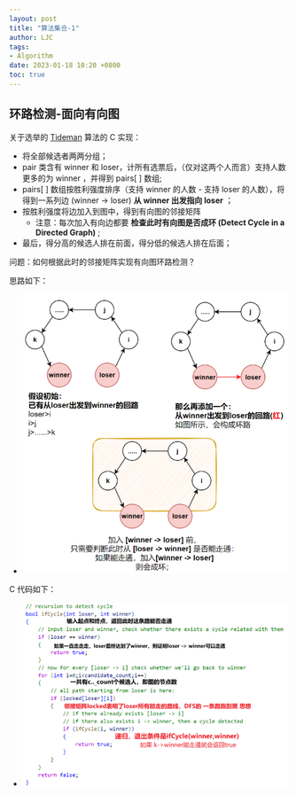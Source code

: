 ```yaml
---
layout: post
title: "算法集合-1"
author: LJC
tags:
- Algorithm
date: 2023-01-18 10:20 +0800
toc: true
---
```


## 环路检测-面向有向图

关于选举的 [Tideman](https://cs50.harvard.edu/x/2022/psets/3/tideman/) 算法的 C 实现：
- 将全部候选者两两分组；
- pair 类含有 winner 和 loser，计所有选票后，（仅对这两个人而言）支持人数更多的为 winner ，并得到 pairs[ ] 数组;
-  pairs[ ] 数组按胜利强度排序（支持 winner 的人数 - 支持 loser 的人数），将得到一系列边 (winner -> loser) **从 winner 出发指向 loser** ；
- 按胜利强度将边加入到图中，得到有向图的邻接矩阵
    - 注意：每次加入有向边都要 **检查此时有向图是否成环 (Detect Cycle in a Directed Graph)** ;
- 最后，得分高的候选人排在前面，得分低的候选人排在后面；

问题：如何根据此时的邻接矩阵实现有向图环路检测？

思路如下：

- ![cs50-1.png](/images/cs50-1.png "有向图环路检测")

C 代码如下：

- ![cs50-2.png](/images/cs50-2.png "有向图环路检测-代码")
